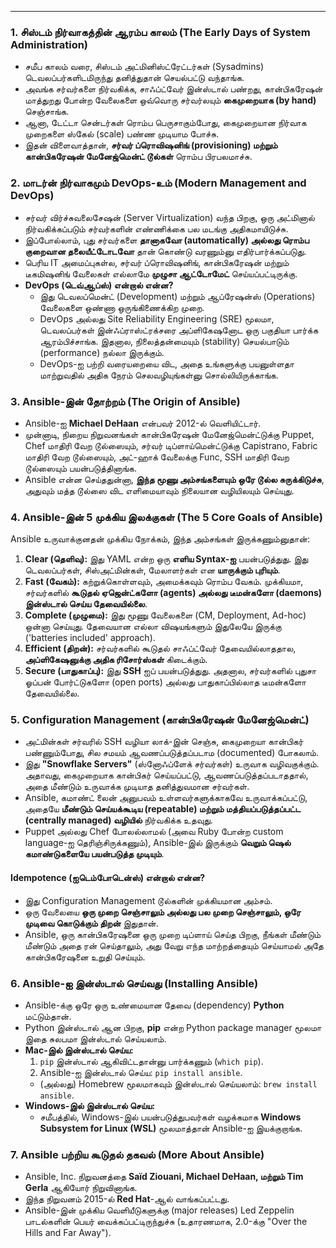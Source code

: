 ---

### 1. சிஸ்டம் நிர்வாகத்தின் ஆரம்ப காலம் (The Early Days of System Administration)

*   சமீப காலம் வரை, சிஸ்டம் அட்மினிஸ்ட்ரேட்டர்கள் (Sysadmins) டெவலப்பர்களிடமிருந்து தனித்துதான் செயல்பட்டு வந்தாங்க.
*   அவங்க சர்வர்களை நிர்வகிக்க, சாஃப்ட்வேர் இன்ஸ்டால் பண்றது, கான்பிகரேஷன் மாத்துறது போன்ற வேலைகளை ஒவ்வொரு சர்வர்லயும் **கைமுறையாக (by hand)** செஞ்சாங்க.
*   ஆனா, டேட்டா சென்டர்கள் ரொம்ப பெருசாகும்போது, கைமுறையான நிர்வாக முறைகளை ஸ்கேல் (scale) பண்ண முடியாம போச்சு.
*   இதன் விளைவாத்தான், **சர்வர் ப்ரொவிஷனிங் (provisioning) மற்றும் கான்பிகரேஷன் மேனேஜ்மென்ட் டூல்கள்** ரொம்ப பிரபலமாச்சு.

### 2. மாடர்ன் நிர்வாகமும் DevOps-உம் (Modern Management and DevOps)

*   சர்வர் விர்ச்சுவலைசேஷன் (Server Virtualization) வந்த பிறகு, ஒரு அட்மினால் நிர்வகிக்கப்படும் சர்வர்களின் எண்ணிக்கை பல மடங்கு அதிகமாயிடுச்சு.
*   இப்போல்லாம், புது சர்வர்களை **தானாகவோ (automatically) அல்லது ரொம்ப குறைவான தலையீட்டோடவோ** தான் கொண்டு வரணும்னு எதிர்பார்க்கப்படுது.
*   பெரிய IT அமைப்புகள்ல, சர்வர் ப்ரொவிஷனிங், கான்பிகரேஷன் மற்றும் டீகமிஷனிங் வேலைகள் எல்லாமே **முழுசா ஆட்டோமேட்** செய்யப்பட்டிருக்கு.
*   **DevOps (டெவ்ஆப்ஸ்) என்றால் என்ன?**
    *   இது டெவலப்மென்ட் (Development) மற்றும் ஆப்ரேஷன்ஸ் (Operations) வேலைகளை ஒண்ணா ஒருங்கிணைக்கிற முறை.
    *   DevOps அல்லது Site Reliability Engineering (SRE) மூலமா, டெவலப்பர்கள் இன்ஃப்ராஸ்ட்ரக்சரை அப்ளிகேஷனோட ஒரு பகுதியா பார்க்க ஆரம்பிச்சாங்க. இதனால, நிலைத்தன்மையும் (stability) செயல்பாடும் (performance) நல்லா இருக்கும்.
    *   DevOps-ஐ பற்றி வரையறையை விட, அதை உங்களுக்கு பயனுள்ளதா மாற்றுவதில் அதிக நேரம் செலவழியுங்கள்னு சொல்லியிருக்காங்க.

### 3. Ansible-இன் தோற்றம் (The Origin of Ansible)

*   Ansible-ஐ **Michael DeHaan** என்பவர் 2012-ல் வெளியிட்டார்.
*   முன்னாடி, நிறைய நிறுவனங்கள் கான்பிகரேஷன் மேனேஜ்மென்ட்டுக்கு Puppet, Chef மாதிரி வேற டூல்ஸையும், சர்வர் டிப்ளாய்மென்ட்டுக்கு Capistrano, Fabric மாதிரி வேற டூல்ஸையும், அட்-ஹாக் வேலைக்கு Func, SSH மாதிரி வேற டூல்ஸையும் பயன்படுத்தினாங்க.
*   Ansible என்ன செய்ததுன்னா, **இந்த மூணு அம்சங்களையும் ஒரே டூல்ல சுருக்கிடுச்சு**, அதுவும் மத்த டூல்ஸை விட எளிமையாவும் நிலையான வழியிலயும் செய்யுது.

### 4. Ansible-இன் 5 முக்கிய இலக்குகள் (The 5 Core Goals of Ansible)

Ansible உருவாக்குனதன் முக்கிய நோக்கம், இந்த அம்சங்கள் இருக்கணும்னுதான்:

1.  **Clear (தெளிவு):** இது YAML என்ற ஒரு **எளிய Syntax-ஐ** பயன்படுத்துது. இது டெவலப்பர்கள், சிஸ்அட்மின்கள், மேலாளர்கள் என **யாருக்கும் புரியும்**.
2.  **Fast (வேகம்):** கற்றுக்கொள்ளவும், அமைக்கவும் ரொம்ப வேகம். முக்கியமா, சர்வர்களில் **கூடுதல் ஏஜென்ட்களோ (agents) அல்லது டீமன்களோ (daemons) இன்ஸ்டால் செய்ய தேவையில்லை**.
3.  **Complete (முழுமை):** இது மூணு வேலைகளை (CM, Deployment, Ad-hoc) ஒன்னா செய்யுது. தேவையான எல்லா விஷயங்களும் இதுலேயே இருக்கு ('batteries included' approach).
4.  **Efficient (திறன்):** சர்வர்களில் கூடுதல் சாஃப்ட்வேர் தேவையில்லாததால, **அப்ளிகேஷனுக்கு அதிக ரிசோர்ஸ்கள்** கிடைக்கும்.
5.  **Secure (பாதுகாப்பு):** இது **SSH** ஐப் பயன்படுத்துது. அதனால, சர்வர்களில் புதுசா ஓப்பன் போர்ட்டுகளோ (open ports) அல்லது பாதுகாப்பில்லாத டீமன்களோ தேவையில்லை.

### 5. Configuration Management (கான்பிகரேஷன் மேனேஜ்மென்ட்)

*   அட்மின்கள் சர்வரில் SSH வழியா லாக்-இன் செஞ்சு, கைமுறையா கான்பிகர் பண்ணும்போது, சில சமயம் ஆவணப்படுத்தப்படாம (documented) போகலாம்.
*   இது **"Snowflake Servers"** (ஸ்னோஃப்ளேக் சர்வர்கள்) உருவாக வழிவகுக்கும். அதாவது, கைமுறையாக கான்பிகர் செய்யப்பட்டு, ஆவணப்படுத்தப்படாததால், அதை மீண்டும் உருவாக்க முடியாத தனித்துவமான சர்வர்கள்.
*   Ansible, கமாண்ட் லைன் அனுபவம் உள்ளவர்களுக்காகவே உருவாக்கப்பட்டு, அதையே **மீண்டும் செய்யக்கூடிய (repeatable) மற்றும் மத்தியப்படுத்தப்பட்ட (centrally managed) வழியில்** நிர்வகிக்க உதவுது.
*   Puppet அல்லது Chef போலல்லாமல் (அவை Ruby போன்ற custom language-ஐ தெரிஞ்சிருக்கணும்), Ansible-இல் இருக்கும் **வெறும் ஷெல் கமாண்டுகளையே பயன்படுத்த முடியும்**.

#### **Idempotence (ஐடெம்போடென்ஸ்) என்றால் என்ன?**

*   இது Configuration Management டூல்களின் முக்கியமான அம்சம்.
*   ஒரு வேலையை **ஒரு முறை செஞ்சாலும் அல்லது பல முறை செஞ்சாலும், ஒரே முடிவை கொடுக்கும் திறன்** இதுதான்.
*   Ansible, ஒரு கான்பிகரேஷனை ஒரு முறை டிப்ளாய் செய்த பிறகு, நீங்கள் மீண்டும் மீண்டும் அதை ரன் செய்தாலும், அது வேறு எந்த மாற்றத்தையும் செய்யாமல் அதே கான்பிகரேஷனை உறுதி செய்யும்.

### 6. Ansible-ஐ இன்ஸ்டால் செய்வது (Installing Ansible)

*   Ansible-க்கு ஒரே ஒரு உண்மையான தேவை (dependency) **Python** மட்டும்தான்.
*   Python இன்ஸ்டால் ஆன பிறகு, **pip** என்ற Python package manager மூலமா இதை சுலபமா இன்ஸ்டால் செய்யலாம்.
*   **Mac-இல் இன்ஸ்டால் செய்ய:**
    1.  `pip` இன்ஸ்டால் ஆகிவிட்டதான்னு பார்க்கணும் (`which pip`).
    2.  Ansible-ஐ இன்ஸ்டால் செய்ய: `pip install ansible`.
    *   (அல்லது) Homebrew மூலமாகவும் இன்ஸ்டால் செய்யலாம்: `brew install ansible`.
*   **Windows-இல் இன்ஸ்டால் செய்ய:**
    *   சமீபத்தில், Windows-இல் பயன்படுத்துபவர்கள் வழக்கமாக **Windows Subsystem for Linux (WSL)** மூலமாத்தான் Ansible-ஐ இயக்குறாங்க.

### 7. Ansible பற்றிய கூடுதல் தகவல் (More About Ansible)

*   Ansible, Inc. நிறுவனத்தை **Saïd Ziouani, Michael DeHaan, மற்றும் Tim Gerla** ஆகியோர் நிறுவினாங்க.
*   இந்த நிறுவனம் 2015-ல் **Red Hat**-ஆல் வாங்கப்பட்டது.
*   Ansible-இன் முக்கிய வெளியீடுகளுக்கு (major releases) Led Zeppelin பாடல்களின் பெயர் வைக்கப்பட்டிருந்துச்சு (உதாரணமாக, 2.0-க்கு "Over the Hills and Far Away").